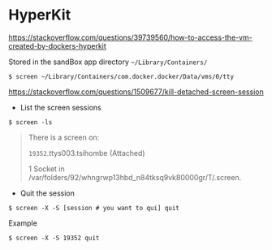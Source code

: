 # HyperKit

https://stackoverflow.com/questions/39739560/how-to-access-the-vm-created-by-dockers-hyperkit


Stored in the sandBox app directory `~/Library/Containers/`

```
$ screen ~/Library/Containers/com.docker.docker/Data/vms/0/tty
```

https://stackoverflow.com/questions/1509677/kill-detached-screen-session

* List the screen sessions

```
$ screen -ls
```
>  There is a screen on:
>   
>    `19352`.ttys003.tsihombe	(Attached)
>  
>  1 Socket in /var/folders/92/whngrwp13hbd_n84tksq9vk80000gr/T/.screen.

* Quit the session

```
$ screen -X -S [session # you want to qui] quit
```

Example

```
$ screen -X -S 19352 quit
```
